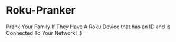 # Roku-Pranker
Prank Your Family If They Have A Roku Device that has an ID and is Connected To Your Network! ;)
